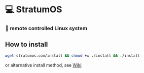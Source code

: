 # :computer: StratumOS
### 📱 remote controlled Linux system

## How to install
``` sh
wget stratumos.com/install && chmod +x ./install && ./install
```

or alternative install method, see [Wiki](https://github.com/StratumOS/StratumOS/wiki/Install)
